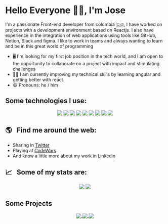 # Hello Everyone 👋🏻, I'm Jose

I'm a passionate Front-end developer from colombia 🇨🇴, I have worked on projects with a development environment based on Reactjs. I also have experience in the integration of web applications using tools like GitHub, Notion, Slack and figma. I like to work in teams and always wanting to learn and be in this great world of programming

- 🖥️ I'm looking for my first job position in the tech world, and I am open to the opportunity to collaborate on a project with impact and stimulating challenges
- 👨‍💻 I am currently improving my technical skills by learning angular and getting better with react.
- 😃 Pronouns: he / him

## Some technologies I use:


<p align="center">
  <img src="https://img.shields.io/badge/HTML5-E34F26?style=for-the-badge&logo=html5&logoColor=white" />
  <img src="https://img.shields.io/badge/CSS3-1572B6?style=for-the-badge&logo=css3&logoColor=white" />
  <img src="https://img.shields.io/badge/JavaScript-323330?style=for-the-badge&logo=javascript&logoColor=F7DF1E" />
  <img src="https://img.shields.io/badge/Bootstrap-563D7C?style=for-the-badge&logo=bootstrap&logoColor=white" />
  <img src="https://img.shields.io/badge/Sass-CC6699?style=for-the-badge&logo=sass&logoColor=white" />
  <img src="https://img.shields.io/badge/TypeScript-007ACC?style=for-the-badge&logo=typescript&logoColor=white" />
  <img src="https://img.shields.io/badge/React-20232A?style=for-the-badge&logo=react&logoColor=61DAFB" />
  <img src="https://img.shields.io/badge/npm-CB3837?style=for-the-badge&logo=npm&logoColor=white" />
  <img src="https://img.shields.io/badge/Angular-DD0031?style=for-the-badge&logo=angular&logoColor=white" />
</p>


## 🌎 &nbsp;&nbsp;Find me around the web:

- Sharing in <a href="https://twitter.com/JoseMan68232374">Twitter</a>
- Playing at <a href="https://www.codewars.com/users/jmblack15">CodeWars</a>.
- And know a little more about my work in <a href="https://www.linkedin.com/in/jose-manuel-osorio/">Linkedin</a>


## 📈 &nbsp;&nbsp;Some of my stats are:

<p align="center">
  <img align="" src="https://github-readme-stats.vercel.app/api?username=jmblack15&theme=dark&show_icons=true&hide=contribs" />
  <img align="" src="https://github-readme-stats.vercel.app/api/top-langs/?username=jmblack15&layout=compact&theme=dark&show_icons=true&hide=contribs" />
</p>

## Some Projects

<p align="center">
<a href="https://github.com/jmblack15/Time-tracking-dashboard">
  <img align="center" src="https://github-readme-stats.vercel.app/api/pin/?username=jmblack15&repo=Time-tracking-dashboard&theme=dark" />
</a>
<a href="https://github.com/jmblack15/Bootstrap_platzi">
  <img align="center" src="https://github-readme-stats.vercel.app/api/pin/?username=jmblack15&repo=Bootstrap_platzi&theme=dark" />
</a>
<a href="https://github.com/jmblack15/Technical-Documentation-Page">
  <img align="center" src="https://github-readme-stats.vercel.app/api/pin/?username=jmblack15&repo=Technical-Documentation-Page&theme=dark" />
</a>
</p>
  





